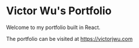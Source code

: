 # Victor Wu's Portfolio

Welcome to my portfolio built in React.

The portfolio can be visited at https://victorjwu.com